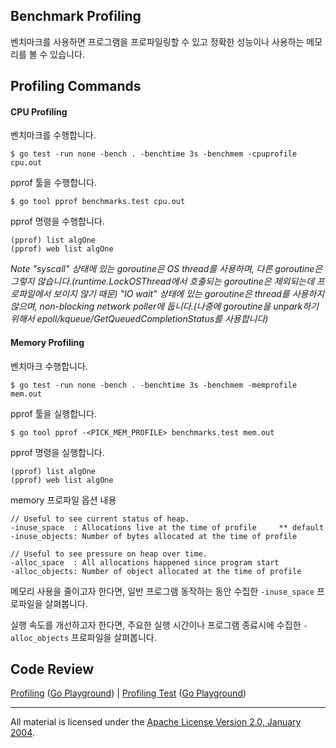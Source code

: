 ## Benchmark Profiling

벤치마크를 사용하면 프로그램을 프로파일링할 수 있고 정확한 성능이나 사용하는 메모리를 볼 수 있습니다.

## Profiling Commands

#### CPU Profiling

벤치마크를 수행합니다.

    $ go test -run none -bench . -benchtime 3s -benchmem -cpuprofile cpu.out

pprof 툴을 수행합니다.

    $ go tool pprof benchmarks.test cpu.out

pprof 명령을 수행합니다.

    (pprof) list algOne
    (pprof) web list algOne

_Note "syscall" 상태에 있는 goroutine은 OS thread를 사용하며, 다른 goroutine은 그렇지 않습니다.(runtime.LockOSThread에서 호출되는 goroutine은 제외되는데 프로파일에서 보이지 않기 때문) "IO wait" 상태에 있는 goroutine은 thread를 사용하지 않으며, non-blocking network poller에 둡니다.(나중에 goroutine을 unpark하기 위해서 epoll/kqueue/GetQueuedCompletionStatus를 사용합니다)_

#### Memory Profiling

벤치마크 수행합니다.

    $ go test -run none -bench . -benchtime 3s -benchmem -memprofile mem.out

pprof 툴을 실행합니다.

    $ go tool pprof -<PICK_MEM_PROFILE> benchmarks.test mem.out

pprof 명령을 실행합니다.

    (pprof) list algOne
    (pprof) web list algOne

memory 프로파일 옵션 내용

    // Useful to see current status of heap.
	-inuse_space  : Allocations live at the time of profile  	** default
	-inuse_objects: Number of bytes allocated at the time of profile

	// Useful to see pressure on heap over time.
	-alloc_space  : All allocations happened since program start
	-alloc_objects: Number of object allocated at the time of profile

메모리 사용을 줄이고자 한다면, 일반 프로그램 동작하는 동안 수집한 `-inuse_space` 프로파일을 살펴봅니다.

실행 속도를 개선하고자 한다면, 주요한 실행 시간이나 프로그램 종료시에 수집한 `-alloc_objects` 프로파일을 살펴봅니다.

## Code Review

[Profiling](stream.go) ([Go Playground](https://play.golang.org/p/n_SzF4Cer4)) |
[Profiling Test](stream_test.go) ([Go Playground](https://play.golang.org/p/TnXrxJVfLV))
___
All material is licensed under the [Apache License Version 2.0, January 2004](http://www.apache.org/licenses/LICENSE-2.0).
